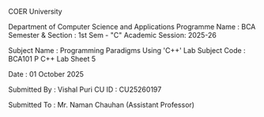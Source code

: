 COER University 

Department of Computer Science and Applications
Programme Name : BCA
Semester & Section : 1st Sem - "C"
Academic Session: 2025-26

Subject Name : Programming Paradigms Using 'C++' Lab 
Subject Code : BCA101 P
C++ Lab Sheet 5

Date : 01 October 2025

Submitted By : Vishal Puri
CU ID : CU25260197

Submitted To : Mr. Naman Chauhan (Assistant Professor)
